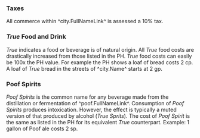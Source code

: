 ### Taxes
All commerce within ^city.FullNameLink^ is assessed a 10% tax.

### *True* Food and Drink
*True* indicates a food or beverage is of natural origin.
All *True* food costs are drastically increased from those listed in the PH. *True* food costs can easily be 100x the PH value. For example the PH shows a loaf of bread costs 2 cp. A loaf of *True* bread in the streets of ^city.Name^ starts at 2 gp.

### Poof Spirits
*Poof Spirits* is the common name for any beverage made from the distillation or fermentation of ^poof.FullNameLink^. Consumption of *Poof Spirits* produces intoxication. However, the effect is typically a muted version of that produced by alcohol (*True Sprits*). The cost of *Poof Spirit* is the same as listed in the PH for its equivalent *True* counterpart. Example: 1 gallon of Poof ale costs 2 sp.